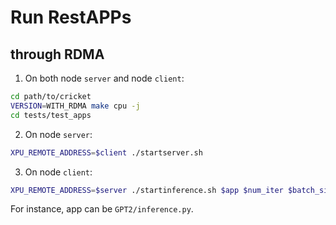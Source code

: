 # Run RestAPPs

## through RDMA

1. On both node `server` and node `client`:

```bash
cd path/to/cricket
VERSION=WITH_RDMA make cpu -j
cd tests/test_apps
```

2. On node `server`:

```bash
XPU_REMOTE_ADDRESS=$client ./startserver.sh
```

3. On node `client`:

```bash
XPU_REMOTE_ADDRESS=$server ./startinference.sh $app $num_iter $batch_size
```

For instance, app can be `GPT2/inference.py`.
